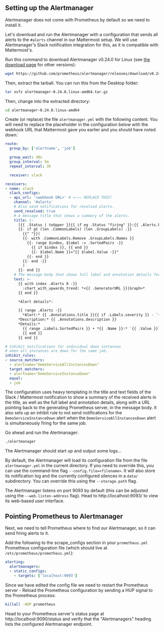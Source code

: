 ## Setting up the Alertmanager

Alertmanager does not come with Prometheus by default so we need to install it.

Let's download and run the Alertmanager with a configuration that sends all alerts to the `#alerts` channel in our Mattermost setup. We will use Alertmanager's Slack notification integration for this, as it is compatible with Mattermost's.

Run this command to download Alertmanager v0.24.0 for Linux (see [the download page](https://prometheus.io/download/#alertmanager) for other versions):

```bash
wget https://github.com/prometheus/alertmanager/releases/download/v0.24.0/alertmanager-0.24.0.linux-amd64.tar.gz
```

Then, extract the tarball.  You can run this from the Desktop folder:

```bash
tar xvfz alertmanager-0.24.0.linux-amd64.tar.gz
```

Then, change into the extracted directory:

```bash
cd alertmanager-0.24.0.linux-amd64
```

Create (or replace) the file `alertmanager.yml` with the following content. You will need to replace the <webhook URL> placeholder in the configuration below with the webhook URL that Mattermost gave you earlier and you should have noted down:

```yml
route:
  group_by: ['alertname', 'job']

  group_wait: 30s
  group_interval: 5m
  repeat_interval: 3h

  receiver: slack

receivers:
- name: slack
  slack_configs:
  - api_url: '<webhook URL>' # <––– REPLACE THIS!
    channel: '#alerts'
    # Also send notifications for resolved alerts.
    send_resolved: true
    # A message title that shows a summary of the alerts.
    title: |-
      [{{ .Status | toUpper }}{{ if eq .Status "firing" }}:{{ .Alerts.Firing | len }}{{ end }}] {{ .CommonLabels.alertname }} for {{ .CommonLabels.job }}
      {{- if gt (len .CommonLabels) (len .GroupLabels) -}}
        {{" "}}(
        {{- with .CommonLabels.Remove .GroupLabels.Names }}
          {{- range $index, $label := .SortedPairs -}}
            {{ if $index }}, {{ end }}
            {{- $label.Name }}="{{ $label.Value -}}"
          {{- end }}
        {{- end -}}
        )
      {{- end }}
    # The message body that shows full label and annotation details for all alerts.
    text: >-
      {{ with index .Alerts 0 -}}
        :chart_with_upwards_trend: *<{{ .GeneratorURL }}|Graph>*
      {{ end }}

      *Alert details*:

      {{ range .Alerts -}}
        *Alert:* {{ .Annotations.title }}{{ if .Labels.severity }} - `{{ .Labels.severity }}`{{ end }}
      *Description:* {{ .Annotations.description }}
      *Details:*
        {{ range .Labels.SortedPairs }} • *{{ .Name }}:* `{{ .Value }}`
        {{ end }}
      {{ end }}

# Inhibit notifications for individual down instances
# when all instances are down for the same job.
inhibit_rules:
- source_matchers:
  - alertname="DemoServiceAllInstancesDown"
  target_matchers:
  - alertname="DemoServiceInstanceDown"
  equal:
  - job
```

The configuration uses heavy templating in the title and text fields of the Slack / Mattermost notification to show a summary of the received alerts in the title, as well as the full label and annotation details, along with a URL pointing back to the generating Prometheus server, in the message body. It also sets up an inhibit rule to not send notifications for the `DemoServiceInstanceDown` alert when the `DemoServiceAllInstancesDown` alert is simultaneously firing for the same job.

Go ahead and run the Alertmanager:

```bash
./alertmanager
```

The Alertmanager should start up and output some logs...

By default, the Alertmanager will load its configuration file from the file `alertmanager.yml` in the current directory. If you need to override this, you can use the command-line flag `--config.file=<filename>`. It will also store its notification log and the currently configured silences in a `data/` subdirectory. You can override this using the `--storage.path` flag.

The Alertmanager listens on port 9093 by default (this can be adjusted using the `--web.listen-address` flag). Head to http://localhost:9093/ to view its web-based user interface.

## Pointing Prometheus to Alertmanager

Next, we need to tell Prometheus where to find our Alertmanager, so it can send firing alerts to it.

Add the following to the scrape_configs section in your `prometheus.yml` Prometheus configuration file (which should live at `/etc/prometheus/prometheus.yml`):

```yaml
alerting:
  alertmanagers:
  - static_configs:
    - targets: ['localhost:9093']
```
Since we have edited the config file we need to restart the Prometheus server -  Reload the Prometheus configuration by sending a HUP signal to the Prometheus process:

```bash
killall -HUP prometheus
```

Head to your Prometheus server's status page at http://localhost:9090/status and verify that the "Alertmanagers" heading lists the configured Alertmanager endpoint.

